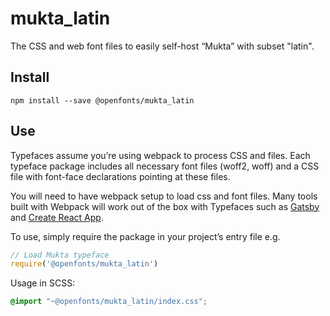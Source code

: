 
# mukta_latin

The CSS and web font files to easily self-host “Mukta” with subset "latin".

## Install

`npm install --save @openfonts/mukta_latin`

## Use

Typefaces assume you’re using webpack to process CSS and files. Each typeface
package includes all necessary font files (woff2, woff) and a CSS file with
font-face declarations pointing at these files.

You will need to have webpack setup to load css and font files. Many tools built
with Webpack will work out of the box with Typefaces such as [Gatsby](https://github.com/gatsbyjs/gatsby)
and [Create React App](https://github.com/facebookincubator/create-react-app).

To use, simply require the package in your project’s entry file e.g.

```javascript
// Load Mukta typeface
require('@openfonts/mukta_latin')
```

Usage in SCSS:
```scss
@import "~@openfonts/mukta_latin/index.css";
```
